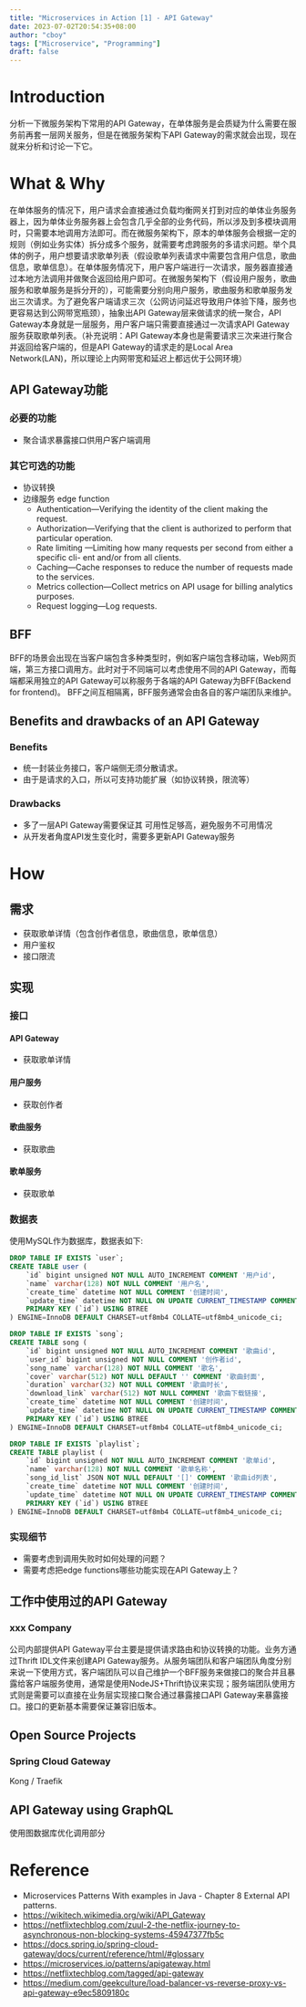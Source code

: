 ```yaml
---
title: "Microservices in Action [1] - API Gateway"
date: 2023-07-02T20:54:35+08:00
author: "cboy"
tags: ["Microservice", "Programming"]
draft: false
---
```

# Introduction
分析一下微服务架构下常用的API Gateway，在单体服务是会质疑为什么需要在服务前再套一层网关服务，但是在微服务架构下API Gateway的需求就会出现，现在就来分析和讨论一下它。
# What & Why
在单体服务的情况下，用户请求会直接通过负载均衡网关打到对应的单体业务服务器上，因为单体业务服务器上会包含几乎全部的业务代码，所以涉及到多模块调用时，只需要本地调用方法即可。而在微服务架构下，原本的单体服务会根据一定的规则（例如业务实体）拆分成多个服务，就需要考虑跨服务的多请求问题。举个具体的例子，用户想要请求歌单列表（假设歌单列表请求中需要包含用户信息，歌曲信息，歌单信息）。在单体服务情况下，用户客户端进行一次请求，服务器直接通过本地方法调用并做聚合返回给用户即可。在微服务架构下（假设用户服务，歌曲服务和歌单服务是拆分开的），可能需要分别向用户服务，歌曲服务和歌单服务发出三次请求。为了避免客户端请求三次（公网访问延迟导致用户体验下降，服务也更容易达到公网带宽瓶颈），抽象出API Gateway层来做请求的统一聚合，API Gateway本身就是一层服务，用户客户端只需要直接通过一次请求API Gateway服务获取歌单列表。（补充说明：API Gateway本身也是需要请求三次来进行聚合并返回给客户端的，但是API Gateway的请求走的是Local Area Network(LAN)，所以理论上内网带宽和延迟上都远优于公网环境）
## API Gateway功能
### 必要的功能
- 聚合请求暴露接口供用户客户端调用 
### 其它可选的功能
- 协议转换
- 边缘服务 edge function
  - Authentication—Verifying the identity of the client making the request.
  - Authorization—Verifying that the client is authorized to perform that particular
  operation.
  - Rate limiting —Limiting how many requests per second from either a specific cli-
  ent and/or from all clients.
  - Caching—Cache responses to reduce the number of requests made to the services.
  - Metrics collection—Collect metrics on API usage for billing analytics purposes.
  - Request logging—Log requests.
## BFF
BFF的场景会出现在当客户端包含多种类型时，例如客户端包含移动端，Web网页端，第三方接口调用方。此时对于不同端可以考虑使用不同的API Gateway，而每端都采用独立的API Gateway可以称服务于各端的API Gateway为BFF(Backend for frontend)。
BFF之间互相隔离，BFF服务通常会由各自的客户端团队来维护。
## Benefits and drawbacks of an API Gateway
### Benefits
   - 统一封装业务接口，客户端侧无须分散请求。
   - 由于是请求的入口，所以可支持功能扩展（如协议转换，限流等）
### Drawbacks
   - 多了一层API Gateway需要保证其 可用性足够高，避免服务不可用情况
   - 从开发者角度API发生变化时，需要多更新API Gateway服务
# How 
## 需求
- 获取歌单详情（包含创作者信息，歌曲信息，歌单信息）
- 用户鉴权
- 接口限流
## 实现
### 接口
#### API Gateway
- 获取歌单详情
#### 用户服务
- 获取创作者
#### 歌曲服务
- 获取歌曲
#### 歌单服务
- 获取歌单
### 数据表
使用MySQL作为数据库，数据表如下:
```sql
DROP TABLE IF EXISTS `user`;
CREATE TABLE user (
    `id` bigint unsigned NOT NULL AUTO_INCREMENT COMMENT '用户id',
    `name` varchar(128) NOT NULL COMMENT '用户名',
    `create_time` datetime NOT NULL COMMENT '创建时间',
    `update_time` datetime NOT NULL ON UPDATE CURRENT_TIMESTAMP COMMENT '更新时间',
    PRIMARY KEY (`id`) USING BTREE
) ENGINE=InnoDB DEFAULT CHARSET=utf8mb4 COLLATE=utf8mb4_unicode_ci;

DROP TABLE IF EXISTS `song`;
CREATE TABLE song (
    `id` bigint unsigned NOT NULL AUTO_INCREMENT COMMENT '歌曲id',
    `user_id` bigint unsigned NOT NULL COMMENT '创作者id',
    `song_name` varchar(128) NOT NULL COMMENT '歌名',
    `cover` varchar(512) NOT NULL DEFAULT '' COMMENT '歌曲封面',
    `duration` varchar(32) NOT NULL COMMENT '歌曲时长',
    `download_link` varchar(512) NOT NULL COMMENT '歌曲下载链接',
    `create_time` datetime NOT NULL COMMENT '创建时间',
    `update_time` datetime NOT NULL ON UPDATE CURRENT_TIMESTAMP COMMENT '更新时间',
    PRIMARY KEY (`id`) USING BTREE
) ENGINE=InnoDB DEFAULT CHARSET=utf8mb4 COLLATE=utf8mb4_unicode_ci;

DROP TABLE IF EXISTS `playlist`;
CREATE TABLE playlist (
    `id` bigint unsigned NOT NULL AUTO_INCREMENT COMMENT '歌单id',
    `name` varchar(128) NOT NULL COMMENT '歌单名称',
    `song_id_list` JSON NOT NULL DEFAULT '[]' COMMENT '歌曲id列表',
    `create_time` datetime NOT NULL COMMENT '创建时间',
    `update_time` datetime NOT NULL ON UPDATE CURRENT_TIMESTAMP COMMENT '更新时间',
    PRIMARY KEY (`id`) USING BTREE
) ENGINE=InnoDB DEFAULT CHARSET=utf8mb4 COLLATE=utf8mb4_unicode_ci;
```
### 实现细节
- 需要考虑到调用失败时如何处理的问题？
- 需要考虑把edge functions哪些功能实现在API Gateway上？

## 工作中使用过的API Gateway
### xxx Company
公司内部提供API Gateway平台主要是提供请求路由和协议转换的功能。业务方通过Thrift IDL文件来创建API Gateway服务。从服务端团队和客户端团队角度分别来说一下使用方式，客户端团队可以自己维护一个BFF服务来做接口的聚合并且暴露给客户端服务使用，通常是使用NodeJS+Thrift协议来实现；服务端团队使用方式则是需要可以直接在业务层实现接口聚合通过暴露接口API Gateway来暴露接口。接口的更新基本需要保证兼容旧版本。
## Open Source Projects
### Spring Cloud Gateway
Kong / Traefik

## API Gateway using GraphQL
使用图数据库优化调用部分

# Reference
- Microservices Patterns With examples in Java - Chapter 8 External API patterns.
- https://wikitech.wikimedia.org/wiki/API_Gateway
- https://netflixtechblog.com/zuul-2-the-netflix-journey-to-asynchronous-non-blocking-systems-45947377fb5c
- https://docs.spring.io/spring-cloud-gateway/docs/current/reference/html/#glossary
- https://microservices.io/patterns/apigateway.html
- https://netflixtechblog.com/tagged/api-gateway
- https://medium.com/geekculture/load-balancer-vs-reverse-proxy-vs-api-gateway-e9ec5809180c